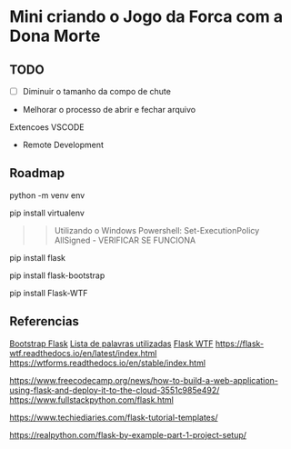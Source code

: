 # Mini criando o Jogo da Forca com a Dona Morte

## TODO

- [ ] Diminuir o tamanho da compo de chute
- Melhorar o processo de abrir e fechar arquivo

Extencoes VSCODE

- Remote Development

## Roadmap

python -m venv env

pip install virtualenv

>> Utilizando o Windows Powershell: Set-ExecutionPolicy AllSigned - VERIFICAR SE FUNCIONA

pip install flask

pip install flask-bootstrap

pip install Flask-WTF

## Referencias

[](https://github.com/greyli/bootstrap-flask)
[Bootstrap Flask](https://bootstrap-flask.readthedocs.io/en/latest/)
[Lista de palavras utilizadas](https://raw.githubusercontent.com/pythonprobr/palavras/master/palavras.txt)
[Flask WTF](https://flask-wtf.readthedocs.io/en/stable/)
https://flask-wtf.readthedocs.io/en/latest/index.html
https://wtforms.readthedocs.io/en/stable/index.html

https://www.freecodecamp.org/news/how-to-build-a-web-application-using-flask-and-deploy-it-to-the-cloud-3551c985e492/   
https://www.fullstackpython.com/flask.html

https://www.techiediaries.com/flask-tutorial-templates/

https://realpython.com/flask-by-example-part-1-project-setup/